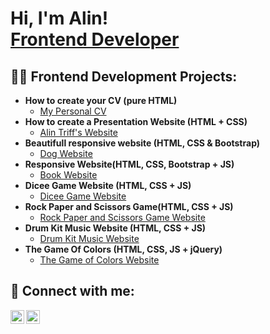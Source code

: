 <h1>Hi, I'm Alin! <br/><a href="https://github.com/triffalin">Frontend Developer</a>

<h2>👨‍💻 Frontend Development Projects:</h2>

- <b>How to create your CV (pure HTML)</b>
  - [My Personal CV](https://triffalin.github.io/cv/)
- <b>How to create a Presentation Website (HTML + CSS)</b>
  - [Alin Triff's Website](https://triffalin.github.io/mysite/)
- <b>Beautifull responsive website (HTML, CSS & Bootstrap)</b>
  - [Dog Website](https://triffalin.github.io/tindong/)
- <b>Responsive Website(HTML, CSS, Bootstrap + JS)</b>
  - [Book Website](https://triffalin.github.io/book/)
- <b>Dicee Game Website (HTML, CSS + JS)</b>
  - [Dicee Game Website](https://triffalin.github.io/diceegame/)
- <b>Rock Paper and Scissors Game(HTML, CSS + JS)</b>
  - [Rock Paper and Scissors Game Website](https://triffalin.github.io/rpas/)
- <b>Drum Kit Music Website (HTML, CSS + JS)</b>
  - [Drum Kit Music Website](https://triffalin.github.io/drumkit/)  
- <b>The Game Of Colors (HTML, CSS, JS + jQuery)</b>
  - [The Game of Colors Website](https://triffalin.github.io/drumkit/)   

<h2> 🤳 Connect with me:</h2>

[<img align="left" alt="JoshMadakor | Twitter" width="22px" src="https://cdn.cdnlogo.com/logos/t/96/twitter-icon.svg" />][twitter]
[<img align="left" alt="JoshMadakor | LinkedIn" width="22px" src="https://cdn.cdnlogo.com/logos/l/78/linkedin-icon.svg" />][linkedin]

[twitter]: https://twitter.com/TriffAlin/
[linkedin]: https://linkedin.com/in/alintriff/
